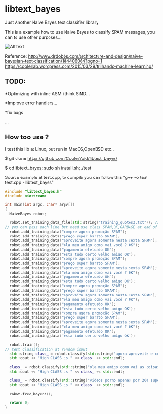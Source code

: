 libtext_bayes
=============

Just Another Naive Bayes text classifier library


This is a example how to use Naive Bayes to classify SPAM messages, you can to use other purposes...

![Alt text](http://portolaplanet.com/wp-content/uploads/2013/10/dilbert-spam.gif)

Reference:
http://www.drdobbs.com/architecture-and-design/naive-bayesian-text-classification/184406064?pgno=1
https://coolerlab.wordpress.com/2015/03/29/trilhando-machine-learning/

TODO:
---
*Optimizing with inline ASM i think SiMD...

*Improve error handlers...

*fix bugs

...


How too use ?
---

I test this lib at Linux, but run in MacOS,OpenBSD etc...


$ git clone https://github.com/CoolerVoid/libtext_bayes/


$ cd libtext_bayes; sudo sh install.sh; ./test

Source example at test.cpp, to compile you can follow this "g++ -o test test.cpp -llibtext_bayes"

```cpp
#include "libtext_bayes.h"
#include <iostream>

int main(int argc, char* argv[])
{
  NaiveBayes robot;

  robot.set_training_data_file(std::string("training_quotes3.txt")); // you can use external data to training
// you can pass each line but need use class SPAM,OK,GARBAGE at end of line etc...
  robot.add_training_data("compre agora promoção SPAM");
  robot.add_training_data("preço super barato SPAM");
  robot.add_training_data("aproveite agora somente nesta sexta SPAM");
  robot.add_training_data("ola meu amigo como vai você ? OK");
  robot.add_training_data("pagamento efetuado OK");
  robot.add_training_data("esta tudo certo velho amigo OK");
  robot.add_training_data("compre agora promoção SPAM");
  robot.add_training_data("preço super barato SPAM");
  robot.add_training_data("aproveite agora somente nesta sexta SPAM");
  robot.add_training_data("ola meu amigo como vai você ? OK");
  robot.add_training_data("pagamento efetuado OK");
  robot.add_training_data("esta tudo certo velho amigo OK");
  robot.add_training_data("compre agora promoção SPAM");
  robot.add_training_data("preço super barato SPAM");
  robot.add_training_data("aproveite agora somente nesta sexta SPAM");
  robot.add_training_data("ola meu amigo como vai você ? OK");
  robot.add_training_data("pagamento efetuado OK");
  robot.add_training_data("esta tudo certo velho amigo OK");
  robot.add_training_data("compre agora promoção SPAM");
  robot.add_training_data("preço super barato SPAM");
  robot.add_training_data("aproveite agora somente nesta sexta SPAM");
  robot.add_training_data("ola meu amigo como vai você ? OK");
  robot.add_training_data("pagamento efetuado OK");
  robot.add_training_data("esta tudo certo velho amigo OK");

  robot.train();
// test classification at random input
  std::string class_ = robot.classify(std::string("agora aproveite e compre"));
  std::cout << "High CLASS is " << class_ << std::endl;

  class_ = robot.classify(std::string("ola meu amigo como vai as coisas ?"));
  std::cout << "High CLASS is " << class_ << std::endl;

  class_ = robot.classify(std::string("videos porno apenas por 200 super barato"));
  std::cout << "High CLASS is " << class_ << std::endl;
 
  robot.free_bayers(); 

  return 0;
}
```
